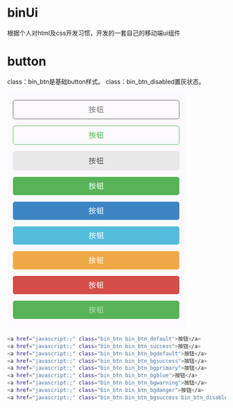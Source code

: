 ﻿# binUi

根据个人对html及css开发习惯，开发的一套自己的移动端ui组件

# button

class：bin_btn是基础button样式。
class：bin_btn_disabled置灰状态。

![calendar](https://github.com/yaob421123/binUi/blob/master/md/img/button.png)


```bash
<a href="javascript:;" class="bin_btn bin_btn_default">按钮</a>
<a href="javascript:;" class="bin_btn bin_btn_success">按钮</a>
<a href="javascript:;" class="bin_btn bin_btn_bgdefault">按钮</a>
<a href="javascript:;" class="bin_btn bin_btn_bgsuccess">按钮</a>
<a href="javascript:;" class="bin_btn bin_btn_bgprimary">按钮</a>
<a href="javascript:;" class="bin_btn bin_btn_bgblue">按钮</a>
<a href="javascript:;" class="bin_btn bin_btn_bgwarning">按钮</a>
<a href="javascript:;" class="bin_btn bin_btn_bgdanger">按钮</a>
<a href="javascript:;" class="bin_btn bin_btn_bgsuccess bin_btn_disabled">按钮</a>
```






